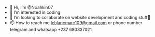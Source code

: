 - 👋 Hi, I’m @Noahkin07
- 👀 I’m interested in coding
- 💞️ I’m looking to collaborate on website development and coding stuff🤩
- 📫 How to reach me leblancmarc109@gmail.com or phone number telegram and whatsapp +237 680337021

<!---
Noahkin07/Noahkin07 is a ✨ special ✨ repository because its `README.md` (this file) appears on your GitHub profile.
You can click the Preview link to take a look at your changes.
--->
